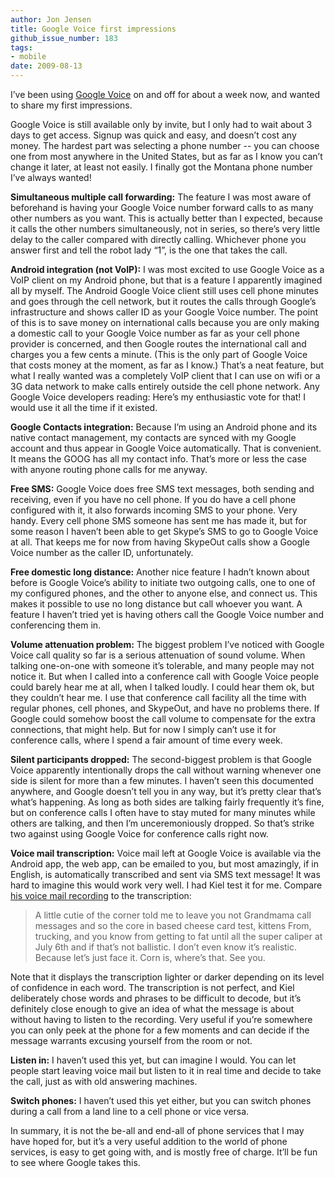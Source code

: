 ```yaml
---
author: Jon Jensen
title: Google Voice first impressions
github_issue_number: 183
tags:
- mobile
date: 2009-08-13
---
```


I’ve been using [Google Voice](https://voice.google.com/) on and off for about a week now, and wanted to share my first impressions.

Google Voice is still available only by invite, but I only had to wait about 3 days to get access. Signup was quick and easy, and doesn’t cost any money. The hardest part was selecting a phone number -- you can choose one from most anywhere in the United States, but as far as I know you can’t change it later, at least not easily. I finally got the Montana phone number I’ve always wanted!

**Simultaneous multiple call forwarding:** The feature I was most aware of beforehand is having your Google Voice number forward calls to as many other numbers as you want. This is actually better than I expected, because it calls the other numbers simultaneously, not in series, so there’s very little delay to the caller compared with directly calling. Whichever phone you answer first and tell the robot lady “1”, is the one that takes the call.

**Android integration (not VoIP):** I was most excited to use Google Voice as a VoIP client on my Android phone, but that is a feature I apparently imagined all by myself. The Android Google Voice client still uses cell phone minutes and goes through the cell network, but it routes the calls through Google’s infrastructure and shows caller ID as your Google Voice number. The point of this is to save money on international calls because you are only making a domestic call to your Google Voice number as far as your cell phone provider is concerned, and then Google routes the international call and charges you a few cents a minute. (This is the only part of Google Voice that costs money at the moment, as far as I know.) That’s a neat feature, but what I really wanted was a completely VoIP client that I can use on wifi or a 3G data network to make calls entirely outside the cell phone network. Any Google Voice developers reading: Here’s my enthusiastic vote for that! I would use it all the time if it existed.

**Google Contacts integration:** Because I’m using an Android phone and its native contact management, my contacts are synced with my Google account and thus appear in Google Voice automatically. That is convenient. It means the GOOG has all my contact info. That’s more or less the case with anyone routing phone calls for me anyway.

**Free SMS:** Google Voice does free SMS text messages, both sending and receiving, even if you have no cell phone. If you do have a cell phone configured with it, it also forwards incoming SMS to your phone. Very handy. Every cell phone SMS someone has sent me has made it, but for some reason I haven’t been able to get Skype’s SMS to go to Google Voice at all. That keeps me for now from having SkypeOut calls show a Google Voice number as the caller ID, unfortunately.

**Free domestic long distance:** Another nice feature I hadn’t known about before is Google Voice’s ability to initiate two outgoing calls, one to one of my configured phones, and the other to anyone else, and connect us. This makes it possible to use no long distance but call whoever you want. A feature I haven’t tried yet is having others call the Google Voice number and conferencing them in.

**Volume attenuation problem:** The biggest problem I’ve noticed with Google Voice call quality so far is a serious attenuation of sound volume. When talking one-on-one with someone it’s tolerable, and many people may not notice it. But when I called into a conference call with Google Voice people could barely hear me at all, when I talked loudly. I could hear them ok, but they couldn’t hear me. I use that conference call facility all the time with regular phones, cell phones, and SkypeOut, and have no problems there. If Google could somehow boost the call volume to compensate for the extra connections, that might help. But for now I simply can’t use it for conference calls, where I spend a fair amount of time every week.

**Silent participants dropped:** The second-biggest problem is that Google Voice apparently intentionally drops the call without warning whenever one side is silent for more than a few minutes. I haven’t seen this documented anywhere, and Google doesn’t tell you in any way, but it’s pretty clear that’s what’s happening. As long as both sides are talking fairly frequently it’s fine, but on conference calls I often have to stay muted for many minutes while others are talking, and then I’m unceremoniously dropped. So that’s strike two against using Google Voice for conference calls right now.

**Voice mail transcription:** Voice mail left at Google Voice is available via the Android app, the web app, can be emailed to you, but most amazingly, if in English, is automatically transcribed and sent via SMS text message! It was hard to imagine this would work very well. I had Kiel test it for me. Compare [his voice mail recording](/blog/2009/08/google-voice-first-impressions/google-voice-kiel-transcription.mp3) to the transcription:

> A little cutie of the corner told me to leave you not Grandmama call messages and so the core in based cheese card test, kittens From, trucking, and you know from getting to
> fat until all the super caliper at July 6th and if that’s not ballistic. I don’t even know it’s realistic. Because let’s just face it. Corn is, where’s that. See you. 

Note that it displays the transcription lighter or darker depending on its level of confidence in each word. The transcription is not perfect, and Kiel deliberately chose words and phrases to be difficult to decode, but it’s definitely close enough to give an idea of what the message is about without having to listen to the recording. Very useful if you’re somewhere you can only peek at the phone for a few moments and can decide if the message warrants excusing yourself from the room or not.

**Listen in:** I haven’t used this yet, but can imagine I would. You can let people start leaving voice mail but listen to it in real time and decide to take the call, just as with old answering machines.

**Switch phones:** I haven’t used this yet either, but you can switch phones during a call from a land line to a cell phone or vice versa.

In summary, it is not the be-all and end-all of phone services that I may have hoped for, but it’s a very useful addition to the world of phone services, is easy to get going with, and is mostly free of charge. It’ll be fun to see where Google takes this.
